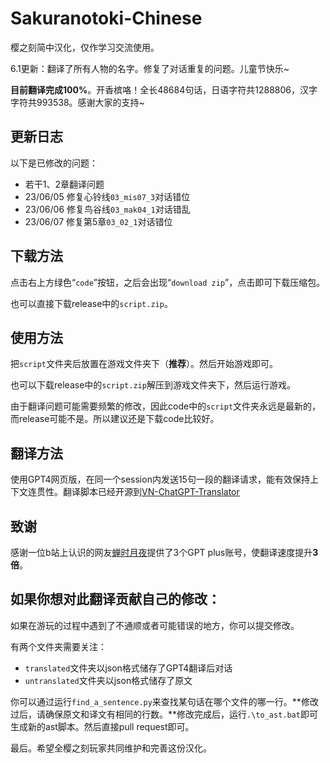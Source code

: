 # Sakuranotoki-Chinese
樱之刻简中汉化，仅作学习交流使用。

6.1更新：翻译了所有人物的名字。修复了对话重复的问题。儿童节快乐~

**目前翻译完成100%**。开香槟咯！全长48684句话，日语字符共1288806，汉字字符共993538。感谢大家的支持~

## 更新日志
以下是已修改的问题：

- 若干1、2章翻译问题
- 23/06/05 修复心铃线`03_mis07_3`对话错位
- 23/06/06 修复鸟谷线`03_mak04_1`对话错乱
- 23/06/07 修复第5章`03_02_1`对话错位

## 下载方法

点击右上方绿色“`code`”按钮，之后会出现“`download zip`”，点击即可下载压缩包。

也可以直接下载release中的`script.zip`。

## 使用方法

把`script`文件夹后放置在游戏文件夹下（**推荐**）。然后开始游戏即可。

也可以下载release中的`script.zip`解压到游戏文件夹下，然后运行游戏。

由于翻译问题可能需要频繁的修改，因此code中的`script`文件夹永远是最新的，而release可能不是。所以建议还是下载code比较好。

## 翻译方法

使用GPT4网页版，在同一个session内发送15句一段的翻译请求，能有效保持上下文连贯性。翻译脚本已经开源到[VN-ChatGPT-Translator](https://github.com/kono-dada/VN-ChatGPT-Translator)

## 致谢

感谢一位b站上认识的网友[蝉时月夜](https://space.bilibili.com/13732795)提供了3个GPT plus账号，使翻译速度提升**3倍**。

## **如果你想对此翻译贡献自己的修改**：

如果在游玩的过程中遇到了不通顺或者可能错误的地方，你可以提交修改。

有两个文件夹需要关注：
- `translated`文件夹以json格式储存了GPT4翻译后对话
- `untranslated`文件夹以json格式储存了原文

你可以通过运行`find_a_sentence.py`来查找某句话在哪个文件的哪一行。**修改过后，请确保原文和译文有相同的行数。**修改完成后，运行`.\to_ast.bat`即可生成新的ast脚本。然后直接pull request即可。

最后。希望全樱之刻玩家共同维护和完善这份汉化。

